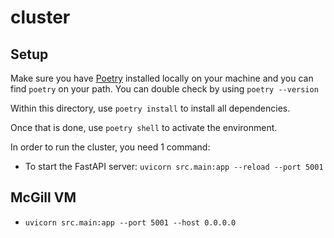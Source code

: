 # cluster

## Setup

Make sure you have [Poetry](https://python-poetry.org/docs/) installed locally on your machine and you can find `poetry` on your path.
You can double check by using `poetry --version`

Within this directory, use `poetry install` to install all dependencies.

Once that is done, use `poetry shell` to activate the environment.

In order to run the cluster, you need 1 command:

- To start the FastAPI server: `uvicorn src.main:app --reload --port 5001`

## McGill VM

- `uvicorn src.main:app --port 5001 --host 0.0.0.0`
